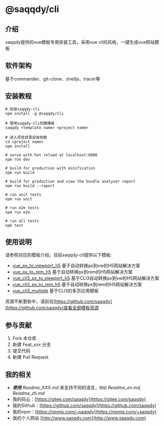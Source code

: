 # @saqqdy/cli

## 介绍

saqqdy提供的vue模板专用安装工具，采用vue cli的风格，一键生成vue网站模板

## 软件架构

基于commander、git-clone、shelljs、tracer等

## 安装教程

```text
# 安装saqqdy-cli
npm install -g @saqqdy/cli

# 使用saqqdy-cli创建模板
saqqdy <template name> <project name>

# 进入项目目录安装依赖
cd <project name>
npm install

# serve with hot reload at localhost:8080
npm run dev

# build for production with minification
npm run build

# build for production and view the bundle analyzer report
npm run build --report

# run unit tests
npm run unit

# run e2e tests
npm run e2e

# run all tests
npm test
```

## 使用说明

请参照对应的模板介绍，目前saqqdy-cli提供以下模板:

* [vue\_px\_to\_viewport\_h5](https://github.com/saqqdy/vue_px_to_viewport_h5)  基于自动转换px到vw的H5网站解决方案
* [vue\_px\_to\_rem\_h5](https://github.com/saqqdy/vue_px_to_rem_h5)  基于自动转换px到rem的H5网站解决方案
* [vue\_cli3\_px\_to\_viewport\_h5](https://github.com/saqqdy/vue_cli3_px_to_viewport_h5)  基于CLI3自动转换px到vw的H5网站解决方案
* [vue\_cli3\_px\_to\_rem\_h5](https://github.com/saqqdy/vue_cli3_px_to_rem_h5)  基于自动转换px到rem的H5网站解决方案
* [vue\_cli3\_multiple](https://github.com/saqqdy/vue_cli3_multiple)  基于CLI3的多页应用模板

资源不断更新中，请前往[https://github.com/saqqdy](https://github.com/saqqdy)查看全部模板资源

## 参与贡献

1. Fork 本仓库
2. 新建 Feat\_xxx 分支
3. 提交代码
4. 新建 Pull Request

## 我的相关

* _**使用**_ _Readme\_XXX.md_ 来支持不同的语言，`例如` _Readme\_en.md, Readme\_zh.md_
* 我的码云：[https://gitee.com/saqqdy](https://gitee.com/saqqdy)
* 我的Github：[https://github.com/saqqdy](https://github.com/saqqdy)
* 我的npm：[https://npmjs.com/~saqqdy](https://npmjs.com/~saqqdy)
* 我的个人网站 [http://www.saqqdy.com](http://www.saqqdy.com)

